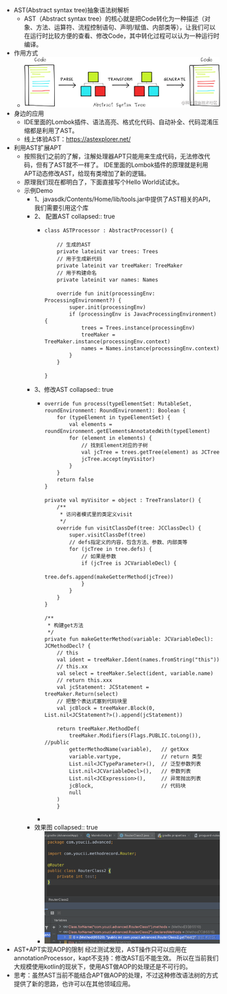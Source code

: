 - AST(Abstract syntax tree)抽象语法树解析
	- AST（Abstract syntax tree）的核心就是把Code转化为一种描述（对象、方法、运算符、流程控制语句、声明/赋值、内部类等），让我们可以在运行时比较方便的查看、修改Code，其中转化过程可以认为一种运行时编译。
- 作用方式
	- ![image.png](../assets/image_1684397753467_0.png)
- 身边的应用
	- IDE里面的Lombok插件、语法高亮、格式化代码、自动补全、代码混淆压缩都是利用了AST。
	- 线上体验AST：https://astexplorer.net/
- 利用AST扩展APT
	- 按照我们之前的了解，注解处理器APT只能用来生成代码，无法修改代码，但有了AST就不一样了。
	  IDE里面的Lombok插件的原理就是利用APT动态修改AST，给现有类增加了新的逻辑。
	- 原理我们现在都明白了，下面直接写个Hello World试试水。
	- 示例Demo
		- 1、javasdk/Contents/Home/lib/tools.jar中提供了AST相关的API，我们需要引用这个库
		- 2、 配置AST
		  collapsed:: true
			- ```
			  class ASTProcessor : AbstractProcessor() {
			  
			      // 生成的AST
			      private lateinit var trees: Trees
			      // 用于生成新代码
			      private lateinit var treeMaker: TreeMaker
			      // 用于构建命名
			      private lateinit var names: Names
			  
			      override fun init(processingEnv: ProcessingEnvironment?) {
			          super.init(processingEnv)
			          if (processingEnv is JavacProcessingEnvironment) {
			              trees = Trees.instance(processingEnv)
			              treeMaker = TreeMaker.instance(processingEnv.context)
			              names = Names.instance(processingEnv.context)
			          }
			      }
			  
			  }    
			  ```
		- 3、修改AST
		  collapsed:: true
			- ```
			  override fun process(typeElementSet: MutableSet, roundEnvironment: RoundEnvironment): Boolean {
			      for (typeElement in typeElementSet) {
			          val elements = roundEnvironment.getElementsAnnotatedWith(typeElement)
			          for (element in elements) {
			              // 找到Element对应的子树
			              val jcTree = trees.getTree(element) as JCTree
			              jcTree.accept(myVisitor)
			          }
			      }
			      return false
			  }
			  
			  private val myVisitor = object : TreeTranslator() {
			      /**
			       * 访问者模式里的类定义visit
			       */
			      override fun visitClassDef(tree: JCClassDecl) {
			          super.visitClassDef(tree)
			          // defs指定义的内容，包含方法、参数、内部类等
			          for (jcTree in tree.defs) {
			              // 如果是参数
			              if (jcTree is JCVariableDecl) {
			                  tree.defs.append(makeGetterMethod(jcTree))
			              }
			          }
			      }
			  }
			  
			  /**
			   * 构建get方法
			   */
			  private fun makeGetterMethod(variable: JCVariableDecl): JCMethodDecl? {
			      // this
			      val ident = treeMaker.Ident(names.fromString("this"))
			      // this.xx
			      val select = treeMaker.Select(ident, variable.name)
			      // return this.xxx
			      val jcStatement: JCStatement = treeMaker.Return(select)
			      // 把整个表达式塞到代码块里
			      val jcBlock = treeMaker.Block(0, List.nil<JCStatement?>().append(jcStatement))
			  
			      return treeMaker.MethodDef(
			          treeMaker.Modifiers(Flags.PUBLIC.toLong()), //public
			          getterMethodName(variable),   // getXxx
			          variable.vartype,             // return 类型
			          List.nil<JCTypeParameter>(),  // 泛型参数列表
			          List.nil<JCVariableDecl>(),   // 参数列表
			          List.nil<JCExpression>(),     // 异常抛出列表
			          jcBlock,                      // 代码块
			          null
			      )
			      }
			  ```
			-
		- 效果图
		  collapsed:: true
			- ![image.png](../assets/image_1684397851614_0.png)
- AST+APT实现AOP的限制
  经过测试发现，AST操作只可以应用在annotationProcessor，kapt不支持：修改AST后不能生效。
  所以在当前我们大规模使用kotlin的现状下，使用AST做AOP的处理还是不可行的。
- 思考：虽然AST当前不能结合APT做AOP的处理，不过这种修改语法树的方式提供了新的思路，也许可以在其他领域应用。